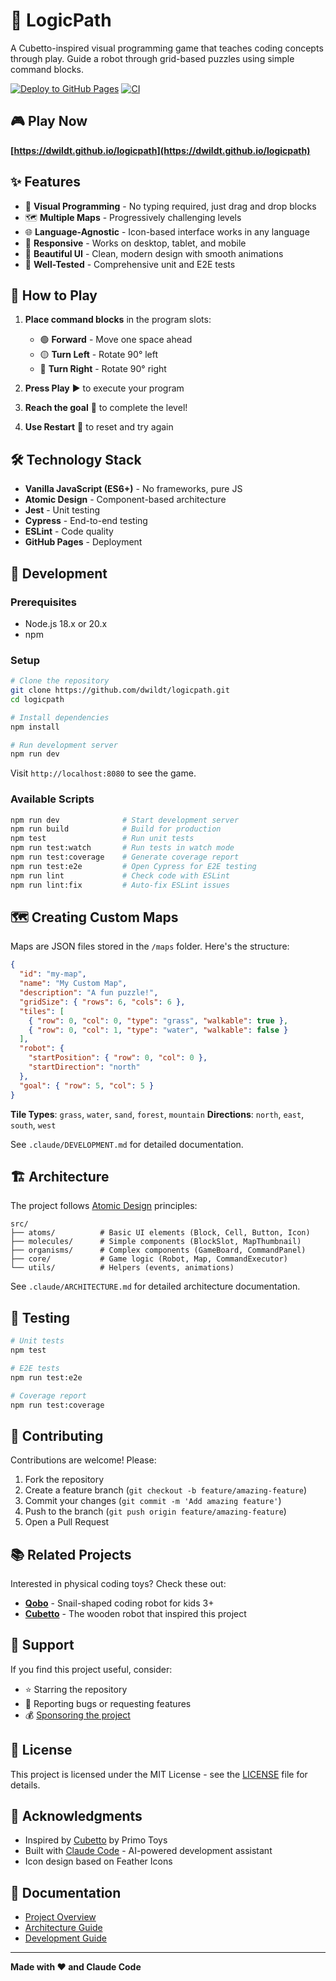 # 🤖 LogicPath

A Cubetto-inspired visual programming game that teaches coding concepts through play. Guide a robot through grid-based puzzles using simple command blocks.

[![Deploy to GitHub Pages](https://github.com/dwildt/logicpath/actions/workflows/deploy.yml/badge.svg)](https://github.com/dwildt/logicpath/actions/workflows/deploy.yml)
[![CI](https://github.com/dwildt/logicpath/actions/workflows/ci.yml/badge.svg)](https://github.com/dwildt/logicpath/actions/workflows/ci.yml)

## 🎮 Play Now

**[https://dwildt.github.io/logicpath](https://dwildt.github.io/logicpath)**

## ✨ Features

- 🎯 **Visual Programming** - No typing required, just drag and drop blocks
- 🗺️ **Multiple Maps** - Progressively challenging levels
- 🌐 **Language-Agnostic** - Icon-based interface works in any language
- 📱 **Responsive** - Works on desktop, tablet, and mobile
- 🎨 **Beautiful UI** - Clean, modern design with smooth animations
- 🧪 **Well-Tested** - Comprehensive unit and E2E tests

## 🎯 How to Play

1. **Place command blocks** in the program slots:
   - 🟢 **Forward** - Move one space ahead
   - 🟡 **Turn Left** - Rotate 90° left
   - 🔵 **Turn Right** - Rotate 90° right

2. **Press Play** ▶️ to execute your program

3. **Reach the goal** 🎯 to complete the level!

4. **Use Restart** 🔄 to reset and try again

## 🛠️ Technology Stack

- **Vanilla JavaScript (ES6+)** - No frameworks, pure JS
- **Atomic Design** - Component-based architecture
- **Jest** - Unit testing
- **Cypress** - End-to-end testing
- **ESLint** - Code quality
- **GitHub Pages** - Deployment

## 🚀 Development

### Prerequisites

- Node.js 18.x or 20.x
- npm

### Setup

```bash
# Clone the repository
git clone https://github.com/dwildt/logicpath.git
cd logicpath

# Install dependencies
npm install

# Run development server
npm run dev
```

Visit `http://localhost:8080` to see the game.

### Available Scripts

```bash
npm run dev              # Start development server
npm run build            # Build for production
npm test                 # Run unit tests
npm run test:watch       # Run tests in watch mode
npm run test:coverage    # Generate coverage report
npm run test:e2e         # Open Cypress for E2E testing
npm run lint             # Check code with ESLint
npm run lint:fix         # Auto-fix ESLint issues
```

## 🗺️ Creating Custom Maps

Maps are JSON files stored in the `/maps` folder. Here's the structure:

```json
{
  "id": "my-map",
  "name": "My Custom Map",
  "description": "A fun puzzle!",
  "gridSize": { "rows": 6, "cols": 6 },
  "tiles": [
    { "row": 0, "col": 0, "type": "grass", "walkable": true },
    { "row": 0, "col": 1, "type": "water", "walkable": false }
  ],
  "robot": {
    "startPosition": { "row": 0, "col": 0 },
    "startDirection": "north"
  },
  "goal": { "row": 5, "col": 5 }
}
```

**Tile Types**: `grass`, `water`, `sand`, `forest`, `mountain`
**Directions**: `north`, `east`, `south`, `west`

See `.claude/DEVELOPMENT.md` for detailed documentation.

## 🏗️ Architecture

The project follows [Atomic Design](https://atomicdesign.bradfrost.com/) principles:

```
src/
├── atoms/          # Basic UI elements (Block, Cell, Button, Icon)
├── molecules/      # Simple components (BlockSlot, MapThumbnail)
├── organisms/      # Complex components (GameBoard, CommandPanel)
├── core/           # Game logic (Robot, Map, CommandExecutor)
└── utils/          # Helpers (events, animations)
```

See `.claude/ARCHITECTURE.md` for detailed architecture documentation.

## 🧪 Testing

```bash
# Unit tests
npm test

# E2E tests
npm run test:e2e

# Coverage report
npm run test:coverage
```

## 🤝 Contributing

Contributions are welcome! Please:

1. Fork the repository
2. Create a feature branch (`git checkout -b feature/amazing-feature`)
3. Commit your changes (`git commit -m 'Add amazing feature'`)
4. Push to the branch (`git push origin feature/amazing-feature`)
5. Open a Pull Request

## 📚 Related Projects

Interested in physical coding toys? Check these out:

- [**Qobo**](https://amzn.to/46NQMhF) - Snail-shaped coding robot for kids 3+
- [**Cubetto**](https://primotoys.com) - The wooden robot that inspired this project

## 💖 Support

If you find this project useful, consider:

- ⭐ Starring the repository
- 🐛 Reporting bugs or requesting features
- 💰 [Sponsoring the project](https://github.com/sponsors/dwildt)

## 📄 License

This project is licensed under the MIT License - see the [LICENSE](LICENSE) file for details.

## 🙏 Acknowledgments

- Inspired by [Cubetto](https://primotoys.com) by Primo Toys
- Built with [Claude Code](https://claude.com/claude-code) - AI-powered development assistant
- Icon design based on Feather Icons

## 📖 Documentation

- [Project Overview](.claude/PROJECT_OVERVIEW.md)
- [Architecture Guide](.claude/ARCHITECTURE.md)
- [Development Guide](.claude/DEVELOPMENT.md)

---

**Made with ❤️ and Claude Code**
